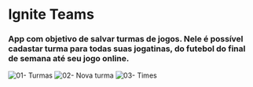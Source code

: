 # Ignite Teams

### App com objetivo de salvar turmas de jogos. Nele é possível cadastar turma para todas suas jogatinas, do futebol do final de semana até seu jogo online.

![01- Turmas](https://github.com/JoaoPedroAFLuz/ignite-teams/assets/70025328/b4c20bd4-0e29-4899-a677-2ac57eb92bc6)
![02- Nova turma](https://github.com/JoaoPedroAFLuz/ignite-teams/assets/70025328/9862dfb9-92a0-4db4-b37b-4283659efc08)
![03- Times](https://github.com/JoaoPedroAFLuz/ignite-teams/assets/70025328/163946e4-15ae-4d93-8842-f9c3afee0098)
